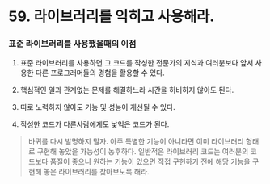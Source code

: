 # 59. 라이브러리를 익히고 사용해라.

### 표준 라이브러리를 사용했을때의 이점

1. 표준 라이브러리를 사용하면 그 코드를 작성한 전문가의 지식과 여러분보다 앞서 사용한 다른 프로그래머들의 경험을 활용할 수 있다.

2. 핵심적인 일과 관계없는 문제를 해결하느라 시간을 허비하지 않아도 된다.

3. 따로 노력하지 않아도 기능 및 성능이 개선될 수 있다.

4. 작성한 코드가 다른사람에게도 낯익은 코드가 된다.

> 바퀴를 다시 발명하지 말자. 아주 특별한 기능이 아니라면 이미 라이브러리 형태로 구현해 놓았을 가능성이 농후하다. 일반적은 라이브러리 코드는 여러분의 코드보다 품질이 좋으니 원하는 기능이 있으면 직접 구현하기 전에 해당 기능을 구현해 놓은 라이브러리를 찾아보도록 해라.

